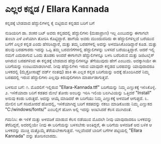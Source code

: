 # ಎಲ್ಲರ ಕನ್ನಡ / Ellara Kannada
ಕನ್ನಡಕ್ಕೆ ಬೇಡವಾದ ಹೆದ್ದುಲಿಗಳನ್ನ ಕೈ ಬಿಟ್ಟಿರುವ ಕನ್ನಡದ ಬರಿಗೆ ಬಗೆ   

ನುಡಿಯರಿಗ ಡಾ. ಶಂಕರ ಬಟ್ ಅವರು ಕನ್ನಡದಲ್ಲಿ ಹೆದ್ದುಲಿಗಳು (ಮಹಾಪ್ರಾಣ) ಇಲ್ಲ ಎಂಬುದನ್ನು ಈಗಾಗಲೇ ತುಂಬಾ ಎಳೆ ಎಳೆಯಾಗಿ ತೋರಿಸಿ ಕೊಟ್ಟಿದ್ದಾರೆ. ಹಾಗೆಯೆ ಅವರು ಮುಂದುವರಿದು ಈ ಹೆದ್ದುಲಿಗಳಿಲ್ಲದೆ ಬರೆಯುವ ಬಗೆಗೆ ಎಲ್ಲರ ಕನ್ನಡ ಎಂದು ಹೆಸರಿಸಿದ್ದಾರೆ, ಮತ್ತು ತಮ್ಮ ಬರಹಗಳಲ್ಲಿ ಅದನ್ನು ಅಳವಡಿಸಿಕೊಂಡಿದ್ದಾರೆ ಕೂಡ. ಮತ್ತು ಹಲವು ಬರಹಗಾರರು ಇದನ್ನು ಒಪ್ಪಿ ತಮ್ಮ ಬರವಣಿಗೆಗಳಲ್ಲಿ ಹೆದ್ದುಲಿಗಳನ್ನು ಬಳಸದೆ ಬರೆಯುತ್ತಿದ್ದಾರೆ. ಆದರೆ ಇಲ್ಲಿ ನಮಗೆ ಎದುರಾಗುವ ಒಂದು ತೊಡಕು ಅಂದರೆ ಈಗಾಗಲೇ ಹೆದ್ದುಲಿಗಳನ್ನೂ ಬಳಸಿ ಬರೆದಿರುವ ಮತ್ತು ಡಿಜಿಟಲೈಸ್ ಆಗಿರುವ ಬರಹಗಳಿಂದ ಈ ಕನ್ನಡಕ್ಕೆ ಬೇಡವಾದ ಹೆದ್ದುಲಿಗಳನ್ನೂ ತೆಗೆಯುವುದು ಹೇಗೆ ಎಂಬುದು. ಅದಕ್ಕಾಗಿಯೇ ಈ ಬರಿಗೆಯನ್ನು ಉಂಟುಮಾಡಲಾಗಿದೆ.
ನೀವು ಹೆದ್ದುಲಿಗಳು ಇರುವ ಯಾವುದೇ ಕನ್ನಡದ ಬರಹವನ್ನು ಯಾವುದಾದರೂ ಬಳಕದಲ್ಲಿ (ಮೈಕ್ರೋಸಾಫ್ಟ್ ವರ್ಡ್ ನಂತವು) ಹಾಕಿ ಈ ಎಲ್ಲರ ಕನ್ನಡ ಬರಿಗೆಯನ್ನು ಅದಕ್ಕೆ ಹೊಂದಿಸಿದರೆ ನಿಮ್ಮ ಬರಹದಲ್ಲಿ ಇರುವ ಹೆದ್ದುಲಿಗಳು ಎಲ್ಲವೂ ಕಿರುವುಲಿಗಳಾಗಿ ಮಾರ್ಪಾಡಾಗುತ್ತವೆ.

ಬಳಸುವ ಬಗೆ:
೧. ಮೊದಲಿಗೆ ಇಲ್ಲಿರುವ "Ellara-Kannada.ttf" ಬರಿಗೆಯನ್ನು ನಿಮ್ಮ ಎಣ್ಣುಕಕ್ಕೆ ಇಳಿಸಿಕೊಳ್ಳಿ. 
೨. ಇಳಿಕೆಯಾದಾ ಬರಿಗೆ ಕಡತದ ಮೇಲೆ ತೋರು ಅಂಬನ್ನು ಇರಿಸಿ ಇಲಿಯ ಬಲಗಿವಿಯನ್ನು ಒತ್ತಿದರೆ "Install" ಅನುವು ಕಂಡು ಬರುತ್ತದೆ. ಅದನ್ನು ಆಯ್ಕೆ ಮಾಡಿದರೆ ಈ ಬರಿಗೆಯು ನಿಮ್ಮ ಎಣ್ಣುಕಕ್ಕೆ ಅಳವಡಿಕೆ ಆಗುತ್ತದೆ. 
೩. ಮೇಲಿನ ಬಗೆ ಸರಿದೋರದೆ ಹೋದಲ್ಲಿ, ಇಳಿಕೆಯಾಗಿದ್ದ ಬರಿಗೆ ಕಡತವನ್ನು ನಕಲು ಮಾಡಿಕೊಂಡು ನಿಮ್ಮ ಎಣ್ಣುಕದ "C:/windows/fonts/" ಎಂಬಲ್ಲಿಗೆ ಹೋಗಿ ಅಲ್ಲಿ ಇದನ್ನು ಅಂಟಿಸಿದರೆ ಕೆಲಸ ಮುಗಿದಂತೆ.

ಗಮನಿಸಿ: ಈ ಇಳಿಕೆ ಮತ್ತು ಅಳವಡಿಕೆ ಮಾಡುವ ಕೆಲಸ ನಡೆಯುವ ಮೊದಲೇ ನೀವು ಯಾವುದಾದರೂ ಬಳಕವನ್ನು ತೆರೆದಿದ್ದರೆ, ಅದರಲ್ಲಿಯೇ ನೀವು ಈ ಬರಿಗೆಯನ್ನು ಬಳಸಬೇಕು ಅಂತಿದ್ದರೆ, ಈ ಬರಿಗೆಯ ಅಳವಡಿಕೆ ಆದ ಬಳಿಕ ಆ ಬಳಕವನ್ನು ಮುಚ್ಚಿ ಮತ್ತೊಮ್ಮೆ ತೆರೆಯಬೇಕಾಗುತ್ತದೆ. ಇಲ್ಲವೆಂದರೆ ಬಾರಿಗೆ ಬಗೆಗಳ ಪಟ್ಟಿಯಲ್ಲಿ "Ellara Kannada" ವನ್ನು ತೋರಿಸಲಾರದು.
